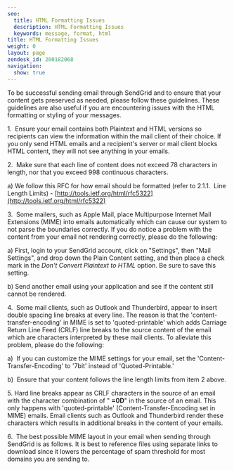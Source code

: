 ```yaml
---
seo:
  title: HTML Formatting Issues
  description: HTML Formatting Issues
  keywords: message, format, html
title: HTML Formatting Issues
weight: 0
layout: page
zendesk_id: 200182068
navigation:
  show: true
---
```


To be successful sending email through SendGrid and to ensure that your content gets preserved as needed, please follow these guidelines. These guidelines are also useful if you are encountering issues with the HTML formatting or styling of your messages.

1.&nbsp; Ensure your email contains both Plaintext and HTML versions so recipients can view the information within the mail client of their choice. If you only send HTML emails and a recipient's server or mail client blocks HTML content, they will not see anything in your emails.

2.&nbsp; Make sure that each line of content does not exceed 78 characters in length, nor that you exceed 998 continuous characters.

a)&nbsp;We follow this RFC for how email should be formatted (refer to 2.1.1.&nbsp; Line Length Limits) - [http://tools.ietf.org/html/rfc5322](http://tools.ietf.org/html/rfc5322)

3.&nbsp; Some mailers, such as Apple Mail, place Multipurpose Internet Mail Extensions (MIME) into emails automatically which can cause our system to not parse the boundaries correctly. If you do notice a problem with the content from your email not rendering correctly, please do the following:

a)&nbsp;First, login to your SendGrid account, click on "Settings", then "Mail Settings", and drop down the&nbsp;Plain Content&nbsp;setting, and then place a check mark in the _Don't Convert Plaintext to HTML_ option. Be sure to save this setting.

b)&nbsp;Send another email using your application and see if the content still cannot be rendered.

4.&nbsp; Some mail clients, such as Outlook and Thunderbird, appear to insert double spacing line breaks at every line. The reason is that the 'content-transfer-encoding' in MIME is set to 'quoted-printable' which adds Carriage Return Line Feed (CRLF) line breaks to the source content of the email which are characters interpreted by these mail clients. To alleviate this problem, please do the following:

a)&nbsp; If you can customize the MIME settings for your email, set the 'Content-Transfer-Encoding' to '7bit' instead of 'Quoted-Printable.'

b) &nbsp;Ensure that your content follows the line length limits from item 2 above.&nbsp;

5.&nbsp;Hard line breaks appear as CRLF characters in the source of an email with the character combination of " **=0D**" in the source of an email. This only happens with 'quoted-printable' (Content-Transfer-Encoding set in MIME) emails. Email clients such as Outlook and Thunderbird render these characters which results in additional breaks in the content of your emails.&nbsp;

6.&nbsp; The best possible MIME layout in your email when sending through SendGrid is as follows. It is best to reference files using separate links to download since it lowers the percentage of spam threshold for most domains you are sending to.

&nbsp;

